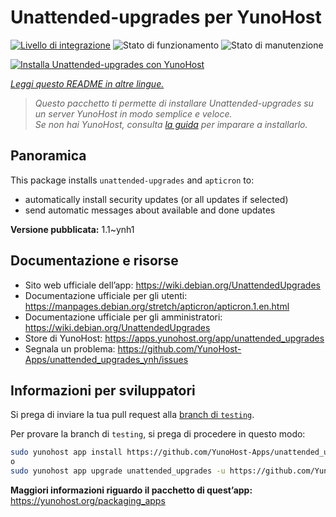 <!--
N.B.: Questo README è stato automaticamente generato da <https://github.com/YunoHost/apps/tree/master/tools/readme_generator>
NON DEVE essere modificato manualmente.
-->

# Unattended-upgrades per YunoHost

[![Livello di integrazione](https://dash.yunohost.org/integration/unattended_upgrades.svg)](https://dash.yunohost.org/appci/app/unattended_upgrades) ![Stato di funzionamento](https://ci-apps.yunohost.org/ci/badges/unattended_upgrades.status.svg) ![Stato di manutenzione](https://ci-apps.yunohost.org/ci/badges/unattended_upgrades.maintain.svg)

[![Installa Unattended-upgrades con YunoHost](https://install-app.yunohost.org/install-with-yunohost.svg)](https://install-app.yunohost.org/?app=unattended_upgrades)

*[Leggi questo README in altre lingue.](./ALL_README.md)*

> *Questo pacchetto ti permette di installare Unattended-upgrades su un server YunoHost in modo semplice e veloce.*  
> *Se non hai YunoHost, consulta [la guida](https://yunohost.org/install) per imparare a installarlo.*

## Panoramica

This package installs `unattended-upgrades` and `apticron` to:

* automatically install security updates (or all updates if selected)
* send automatic messages about available and done updates


**Versione pubblicata:** 1.1~ynh1
## Documentazione e risorse

- Sito web ufficiale dell’app: <https://wiki.debian.org/UnattendedUpgrades>
- Documentazione ufficiale per gli utenti: <https://manpages.debian.org/stretch/apticron/apticron.1.en.html>
- Documentazione ufficiale per gli amministratori: <https://wiki.debian.org/UnattendedUpgrades>
- Store di YunoHost: <https://apps.yunohost.org/app/unattended_upgrades>
- Segnala un problema: <https://github.com/YunoHost-Apps/unattended_upgrades_ynh/issues>

## Informazioni per sviluppatori

Si prega di inviare la tua pull request alla [branch di `testing`](https://github.com/YunoHost-Apps/unattended_upgrades_ynh/tree/testing).

Per provare la branch di `testing`, si prega di procedere in questo modo:

```bash
sudo yunohost app install https://github.com/YunoHost-Apps/unattended_upgrades_ynh/tree/testing --debug
o
sudo yunohost app upgrade unattended_upgrades -u https://github.com/YunoHost-Apps/unattended_upgrades_ynh/tree/testing --debug
```

**Maggiori informazioni riguardo il pacchetto di quest’app:** <https://yunohost.org/packaging_apps>
